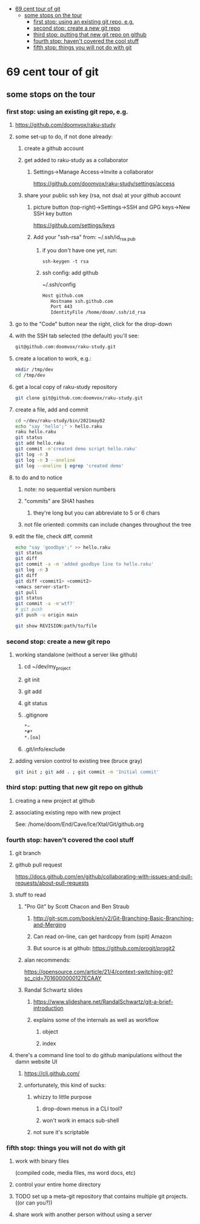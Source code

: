 - [69 cent tour of git](#org2b7697b)
  - [some stops on the tour](#org42e6255)
    - [first stop: using an existing git repo, e.g.](#orgbe19f2b)
    - [second stop: create a new git repo](#orgcfb8db7)
    - [third stop: putting that new git repo on github](#org9179085)
    - [fourth stop: haven't covered the cool stuff](#org9c1e8a1)
    - [fifth stop: things you will not do with git](#org06d2a47)


<a id="org2b7697b"></a>

# 69 cent tour of git


<a id="org42e6255"></a>

## some stops on the tour


<a id="orgbe19f2b"></a>

### first stop: using an existing git repo, e.g.

1.  <https://github.com/doomvox/raku-study>

2.  some set-up to do, if not done already:

    1.  create a github account
    
    2.  get added to raku-study as a collaborator
    
        1.  Settings->Manage Access->Invite a collaborator
        
            <https://github.com/doomvox/raku-study/settings/access>
    
    3.  share your public ssh key (rsa, not dsa) at your github account
    
        1.  picture button (top-right)->Settings->SSH and GPG keys->New SSH key button
        
            <https://github.com/settings/keys>
        
        2.  Add your "ssh-rsa" from: ~/.ssh/id<sub>rsa.pub</sub>
        
            1.  if you don't have one yet, run:
            
                ```perl6
                ssh-keygen -t rsa
                ```
            
            2.  ssh config:  add github
            
                ~/.ssh/config
                
                ```sh
                Host github.com
                   Hostname ssh.github.com
                   Port 443
                   IdentityFile /home/doom/.ssh/id_rsa
                ```

3.  go to the "Code" button near the right, click for the drop-down

4.  with the SSH tab selected (the default) you'll see:

    ```sh
    git@github.com:doomvox/raku-study.git
    ```

5.  create a location to work, e.g.:

    ```sh
    mkdir /tmp/dev
    cd /tmp/dev
    ```

6.  get a local copy of raku-study repository

    ```sh
    git clone git@github.com:doomvox/raku-study.git
    ```

7.  create a file, add and commit

    ```sh
    cd ~/dev/raku-study/bin/2021may02
    echo "say 'hello';" > hello.raku
    raku hello.raku
    git status
    git add hello.raku
    git commit -m'created demo script hello.raku'
    git log -n 3
    git log -n 3 --oneline
    git log --oneline | egrep 'created demo'
    ```

8.  to do and to notice

    1.  note: no sequential version numbers
    
    2.  "commits" are SHA1 hashes
    
        1.  they're long but you can abbreviate to 5 or 6 chars
    
    3.  not file oriented: commits can include changes throughout the tree

9.  edit the file, check diff, commit

    ```sh
    echo "say 'goodbye';" >> hello.raku
    git status
    git diff
    git commit -a -m 'added goodbye line to hello.raku'
    git log -n 3
    git diff
    git diff <commit1> <commit2>
    <emacs server-start>
    git pull
    git status
    git commit -a -m'wtf?'
    # git push
    git push -u origin main
    ```
    
    ```sh
    git show REVISION:path/to/file
    ```


<a id="orgcfb8db7"></a>

### second stop: create a new git repo

1.  working standalone (without a server like github)

    1.  cd ~/dev/my<sub>project</sub>
    
    2.  git init
    
    3.  git add
    
    4.  git status
    
    5.  .gitignore
    
        ```sh
        *~   
        *#* 
        *.[oa]
        ```
    
    6.  .git/info/exclude

2.  adding version control to existing tree (bruce gray)

    ```sh
    git init ; git add . ; git commit -m 'Initial commit'
    ```


<a id="org9179085"></a>

### third stop: putting that new git repo on github

1.  creating a new project at github

2.  associating existing repo with new project

    See: /home/doom/End/Cave/Ice/Xtal/Git/github.org


<a id="org9c1e8a1"></a>

### fourth stop: haven't covered the cool stuff

1.  git branch

2.  github pull request

    <https://docs.github.com/en/github/collaborating-with-issues-and-pull-requests/about-pull-requests>

3.  stuff to read

    1.  "Pro Git" by Scott Chacon and  Ben Straub
    
        1.  <http://git-scm.com/book/en/v2/Git-Branching-Basic-Branching-and-Merging>
        
        2.  Can read on-line, can get hardcopy from (spit) Amazon
        
        3.  But source is at github: <https://github.com/progit/progit2>
    
    2.  alan recommends:
    
        <https://opensource.com/article/21/4/context-switching-git?sc_cid=7016000000127ECAAY>
    
    3.  Randal Schwartz slides
    
        1.  <https://www.slideshare.net/RandalSchwartz/git-a-brief-introduction>
        
        2.  explains some of the internals as well as workflow
        
            1.  object
            
            2.  index

4.  there's a command line tool to do github manipulations without the damn website UI

    1.  <https://cli.github.com/>
    
    2.  unfortunately, this kind of sucks:
    
        1.  whizzy to little purpose
        
            1.  drop-down menus in a CLI tool?
            
            2.  won't work in emacs sub-shell
        
        2.  not sure it's scriptable


<a id="org06d2a47"></a>

### fifth stop: things you will not do with git

1.  work with binary files

    (compiled code, media files, ms word docs, etc)

2.  control your entire home directory

3.  TODO set up a meta-git repository that contains multiple git projects. ((or can you?))

4.  share work with another person without using a server
